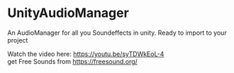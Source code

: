 # UnityAudioManager
An AudioManager for all you Soundeffects in unity.
Ready to import to your project

Watch the video here: https://youtu.be/syTDWkEoL-4 <br /> 
get Free Sounds from https://freesound.org/
